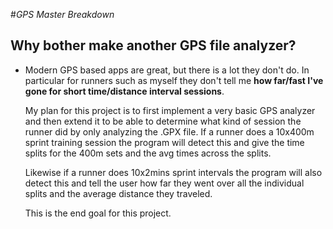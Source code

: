#*GPS Master Breakdown*

## Why bother make another GPS file analyzer? 
- Modern GPS based apps are great, but there is a lot they don't do. In particular for runners such as 
  myself they don't tell me **how far/fast I've gone for short time/distance interval sessions**. 
 
  My plan for this project is to first implement a very basic GPS analyzer and then extend it to be able
  to determine what kind of session the runner did by only analyzing the .GPX file. If a runner does a 
  10x400m sprint training session the program will detect this and give the time splits for the 400m sets
  and the avg times across the splits.
  
  Likewise if a runner does 10x2mins sprint intervals the program will also detect this and tell the user how
  far they went over all the individual splits and the average distance they traveled. 
  
  This is the end goal for this project. 
